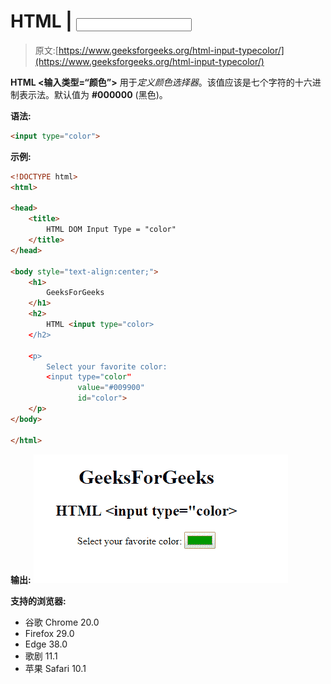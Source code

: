 # HTML | <input type="”color”">

> 原文:[https://www.geeksforgeeks.org/html-input-typecolor/](https://www.geeksforgeeks.org/html-input-typecolor/)

**HTML <输入类型=“颜色”>** 用于*定义颜色选择器*。该值应该是七个字符的十六进制表示法。默认值为 **#000000** (黑色)。

**语法:**

```html
<input type="color"> 
```

**示例:**

```html
<!DOCTYPE html>
<html>

<head>
    <title>
        HTML DOM Input Type = "color"
    </title>
</head>

<body style="text-align:center;">
    <h1> 
        GeeksForGeeks 
    </h1>
    <h2> 
        HTML <input type="color> 
    </h2>

    <p>
        Select your favorite color:
        <input type="color" 
               value="#009900" 
               id="color">
    </p>
</body>

</html>
```

**输出:**
![](img/0747545a4811aba89e3336ab85b52e26.png)

**支持的浏览器:**

*   谷歌 Chrome 20.0
*   Firefox 29.0
*   Edge 38.0
*   歌剧 11.1
*   苹果 Safari 10.1